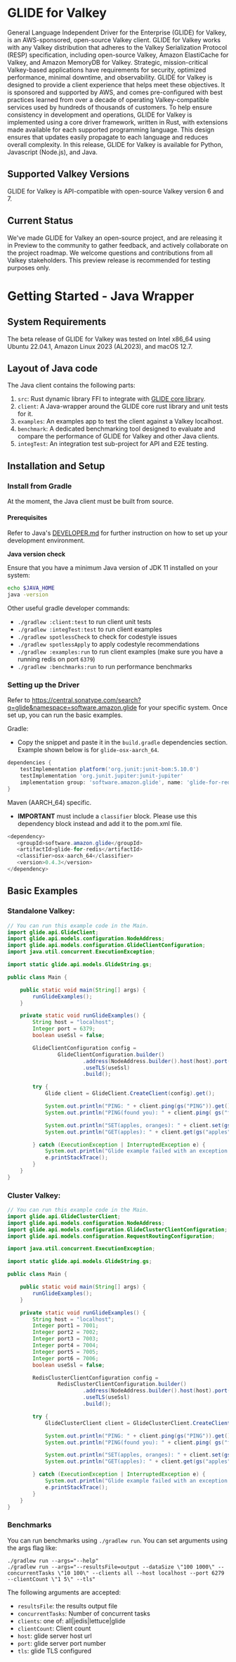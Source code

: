 # GLIDE for Valkey

General Language Independent Driver for the Enterprise (GLIDE) for Valkey, is an AWS-sponsored, open-source Valkey client. GLIDE for Valkey works with any Valkey distribution that adheres to the Valkey Serialization
Protocol (RESP) specification, including open-source Valkey, Amazon ElastiCache for Valkey, and Amazon MemoryDB for Valkey.
Strategic, mission-critical Valkey-based applications have requirements for security, optimized performance, minimal downtime, and observability. GLIDE for Valkey is designed to provide a client experience that helps meet these objectives.
It is sponsored and supported by AWS, and comes pre-configured with best practices learned from over a decade of operating Valkey-compatible services used by hundreds of thousands of customers.
To help ensure consistency in development and operations, GLIDE for Valkey is implemented using a core driver framework, written in Rust, with extensions made available for each supported programming language. This design ensures that updates easily propagate to each language and reduces overall complexity.
In this release, GLIDE for Valkey is available for Python, Javascript (Node.js), and Java.

## Supported Valkey Versions

GLIDE for Valkey is API-compatible with open-source Valkey version 6 and 7.

## Current Status

We've made GLIDE for Valkey an open-source project, and are releasing it in Preview to the community to gather feedback, and actively collaborate on the project roadmap. We welcome questions and contributions from all Valkey stakeholders.
This preview release is recommended for testing purposes only.

# Getting Started - Java Wrapper

## System Requirements

The beta release of GLIDE for Valkey was tested on Intel x86_64 using Ubuntu 22.04.1, Amazon Linux 2023 (AL2023), and macOS 12.7.

## Layout of Java code
The Java client contains the following parts:

1. `src`: Rust dynamic library FFI to integrate with [GLIDE core library](./glide-core/README.md).
2. `client`: A Java-wrapper around the GLIDE core rust library and unit tests for it.
3. `examples`: An examples app to test the client against a Valkey localhost.
4. `benchmark`: A dedicated benchmarking tool designed to evaluate and compare the performance of GLIDE for Valkey and other Java clients.
5. `integTest`: An integration test sub-project for API and E2E testing.

## Installation and Setup

### Install from Gradle

At the moment, the Java client must be built from source.

#### Prerequisites

Refer to Java's [DEVELOPER.md](./DEVELOPER.md) for further instruction on how to set up your development environment.

**Java version check**

Ensure that you have a minimum Java version of JDK 11 installed on your system:

```bash
echo $JAVA_HOME
java -version
```

Other useful gradle developer commands:
* `./gradlew :client:test` to run client unit tests
* `./gradlew :integTest:test` to run client examples
* `./gradlew spotlessCheck` to check for codestyle issues
* `./gradlew spotlessApply` to apply codestyle recommendations
* `./gradlew :examples:run` to run client examples (make sure you have a running redis on port `6379`)
* `./gradlew :benchmarks:run` to run performance benchmarks


### Setting up the Driver

Refer to https://central.sonatype.com/search?q=glide&namespace=software.amazon.glide for your specific system.
Once set up, you can run the basic examples.

Gradle:
- Copy the snippet and paste it in the `build.gradle` dependencies section.
Example shown below is for `glide-osx-aarch_64`.
```groovy
dependencies {
    testImplementation platform('org.junit:junit-bom:5.10.0')
    testImplementation 'org.junit.jupiter:junit-jupiter'
    implementation group: 'software.amazon.glide', name: 'glide-for-redis', version: '0.4.3'
}
```

Maven (AARCH_64) specific.
- **IMPORTANT** must include a `classifier` block. Please use this dependency block instead and add it to the pom.xml file.
```java
<dependency>
   <groupId>software.amazon.glide</groupId>
   <artifactId>glide-for-redis</artifactId>
   <classifier>osx-aarch_64</classifier>
   <version>0.4.3</version>
</dependency>
```

## Basic Examples

### Standalone Valkey:

```java
// You can run this example code in the Main.
import glide.api.GlideClient;
import glide.api.models.configuration.NodeAddress;
import glide.api.models.configuration.GlideClientConfiguration;
import java.util.concurrent.ExecutionException;

import static glide.api.models.GlideString.gs;

public class Main {

    public static void main(String[] args) {
        runGlideExamples();
    }

    private static void runGlideExamples() {
        String host = "localhost";
        Integer port = 6379;
        boolean useSsl = false;

        GlideClientConfiguration config =
                GlideClientConfiguration.builder()
                        .address(NodeAddress.builder().host(host).port(port).build())
                        .useTLS(useSsl)
                        .build();

        try {
            Glide client = GlideClient.CreateClient(config).get();

            System.out.println("PING: " + client.ping(gs("PING")).get());
            System.out.println("PING(found you): " + client.ping( gs("found you")).get());

            System.out.println("SET(apples, oranges): " + client.set(gs("apples"), gs("oranges")).get());
            System.out.println("GET(apples): " + client.get(gs("apples")).get());

        } catch (ExecutionException | InterruptedException e) {
            System.out.println("Glide example failed with an exception: ");
            e.printStackTrace();
        }
    }
}
```

### Cluster Valkey:
```java
// You can run this example code in the Main.
import glide.api.GlideClusterClient;
import glide.api.models.configuration.NodeAddress;
import glide.api.models.configuration.GlideClusterClientConfiguration;
import glide.api.models.configuration.RequestRoutingConfiguration;

import java.util.concurrent.ExecutionException;

import static glide.api.models.GlideString.gs;

public class Main {

    public static void main(String[] args) {
        runGlideExamples();
    }

    private static void runGlideExamples() {
        String host = "localhost";
        Integer port1 = 7001;
        Integer port2 = 7002;
        Integer port3 = 7003;
        Integer port4 = 7004;
        Integer port5 = 7005;
        Integer port6 = 7006;
        boolean useSsl = false;

        RedisClusterClientConfiguration config =
                RedisClusterClientConfiguration.builder()
                        .address(NodeAddress.builder().host(host).port(port1).port(port2).port(port3).port(port4).port(port5).port(port6).build())
                        .useTLS(useSsl)
                        .build();

        try {
            GlideClusterClient client = GlideClusterClient.CreateClient(config).get();

            System.out.println("PING: " + client.ping(gs("PING")).get());
            System.out.println("PING(found you): " + client.ping( gs("found you")).get());

            System.out.println("SET(apples, oranges): " + client.set(gs("apples"), gs("oranges")).get());
            System.out.println("GET(apples): " + client.get(gs("apples")).get());

        } catch (ExecutionException | InterruptedException e) {
            System.out.println("Glide example failed with an exception: ");
            e.printStackTrace();
        }
    }
}
```

### Benchmarks

You can run benchmarks using `./gradlew run`. You can set arguments using the args flag like:

```shell
./gradlew run --args="--help"
./gradlew run --args="--resultsFile=output --dataSize \"100 1000\" --concurrentTasks \"10 100\" --clients all --host localhost --port 6279 --clientCount \"1 5\" --tls"
```

The following arguments are accepted:
* `resultsFile`: the results output file
* `concurrentTasks`: Number of concurrent tasks
* `clients`: one of: all|jedis|lettuce|glide
* `clientCount`: Client count
* `host`: glide server host url
* `port`: glide server port number
* `tls`: glide TLS configured
